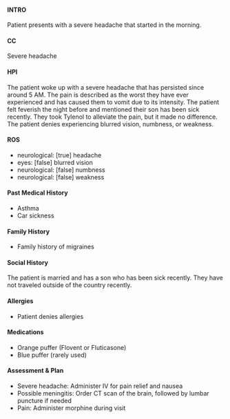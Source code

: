#### INTRO 
Patient presents with a severe headache that started in the morning. 

#### CC 
Severe headache 

#### HPI 
The patient woke up with a severe headache that has persisted since around 5 AM. The pain is described as the worst they have ever experienced and has caused them to vomit due to its intensity. The patient felt feverish the night before and mentioned their son has been sick recently. They took Tylenol to alleviate the pain, but it made no difference. The patient denies experiencing blurred vision, numbness, or weakness.

#### ROS 
- neurological: [true] headache 
- eyes: [false] blurred vision 
- neurological: [false] numbness 
- neurological: [false] weakness 

#### Past Medical History 
- Asthma
- Car sickness

#### Family History 
- Family history of migraines

#### Social History 
The patient is married and has a son who has been sick recently. They have not traveled outside of the country recently.

#### Allergies 
- Patient denies allergies

#### Medications 
- Orange puffer (Flovent or Fluticasone)
- Blue puffer (rarely used)

#### Assessment & Plan 
- Severe headache: Administer IV for pain relief and nausea
- Possible meningitis: Order CT scan of the brain, followed by lumbar puncture if needed
- Pain: Administer morphine during visit

